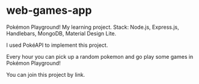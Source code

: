# web-games-app
Pokémon Playground!
My learning project. Stack: Node.js, Express.js, Handlebars, MongoDB, Material Design Lite.

I used PokéAPI to implement this project.

Every hour you can pick up a random pokemon and go play some games in Pokémon Playground!

You can join this project by link.